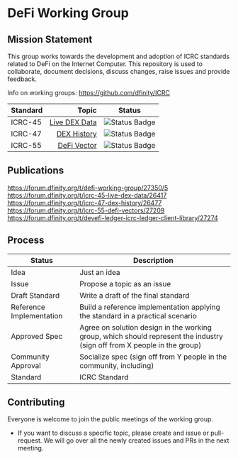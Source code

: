 # DeFi Working Group

## Mission Statement
This group works towards the development and adoption of ICRC standards related to DeFi on the Internet Computer. This repository is used to collaborate, document decisions, discuss changes, raise issues and provide feedback.


Info on working groups: https://github.com/dfinity/ICRC

| Standard   |      Topic      |  Status |
|----------|-------------:|------|
| ICRC-45 |  [Live DEX Data](https://github.com/dfinity/ICRC/issues/45) | ![Status Badge](https://img.shields.io/badge/STATUS-STANDARD-00cc00.svg) |
| ICRC-47 |  [DEX History](https://github.com/dfinity/ICRC/issues/47) | ![Status Badge](https://img.shields.io/badge/STATUS-IDEA-888888.svg) |
| ICRC-55 | [DeFi Vector](https://github.com/dfinity/ICRC/issues/55) | ![Status Badge](https://img.shields.io/badge/STATUS-IDEA-888888.svg) |

## Publications

https://forum.dfinity.org/t/defi-working-group/27350/5
https://forum.dfinity.org/t/icrc-45-live-dex-data/26417
https://forum.dfinity.org/t/icrc-47-dex-history/26477
https://forum.dfinity.org/t/icrc-55-defi-vectors/27209
https://forum.dfinity.org/t/devefi-ledger-icrc-ledger-client-library/27274

## Process
| Status                   | Description                                                                                                              |
|--------------------------|--------------------------------------------------------------------------------------------------------------------------|
| Idea                    | Just an idea                                                                                              |
| Issue                    | Propose a topic as an issue                                                                                              |
| Draft Standard           | Write a draft of the final standard                                                                                      |
| Reference Implementation | Build a reference implementation applying the standard in a practical scenario                                           |
| Approved Spec            | Agree on solution design in the working group, which should represent the industry (sign off from X people in the group) |
| Community Approval       | Socialize spec (sign off from Y people in the community, including)                                                      |
| Standard                 | ICRC Standard                                                                                                            |
## Contributing

Everyone is welcome to join the public meetings of the working group.
* If you want to discuss a specific topic, please create and issue or pull-request. We will go over all the newly created issues and PRs in the next meeting.
